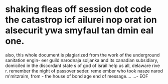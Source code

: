 shaking fleas off session dot code
the catastrop icf ailurei nop orat
ion alsecurit ywa smyfaul tan dmin
eal one.
====
also, this whole document is plagiarized from
the work of the underground sanitation engin-
eer guild narodnaja soljanka and its canadian
subsidiary, domiciled in the discordant state
s of god of israil help us all, delaware rive
r. remember the night of passover seder. reme
ember who took nasze narod m'mitzraim, from -
the house of bond age end of message.... ...-
EOF
